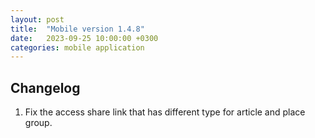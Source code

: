 ```yaml
---
layout: post
title:  "Mobile version 1.4.8"
date:   2023-09-25 10:00:00 +0300
categories: mobile application
---
```


Changelog
---
1. Fix the access share link that has different type for article and place group.

